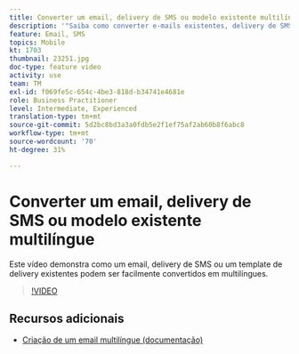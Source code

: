 ```yaml
---
title: Converter um email, delivery de SMS ou modelo existente multilíngue
description: '"Saiba como converter e-mails existentes, delivery de SMS ou um template do delivery em vários idiomas."'
feature: Email, SMS
topics: Mobile
kt: 1703
thumbnail: 23251.jpg
doc-type: feature video
activity: use
team: TM
exl-id: f069fe5c-654c-4be3-818d-b34741e4681e
role: Business Practitioner
level: Intermediate, Experienced
translation-type: tm+mt
source-git-commit: 5d2bc8bd3a3a0fdb5e2f1ef75af2ab60b8f6abc8
workflow-type: tm+mt
source-wordcount: '70'
ht-degree: 31%

---
```


# Converter um email, delivery de SMS ou modelo existente multilíngue

Este vídeo demonstra como um email, delivery de SMS ou um template de delivery existentes podem ser facilmente convertidos em multilíngues.

>[!VIDEO](https://video.tv.adobe.com/v/23251?quality=12)

## Recursos adicionais

* [Criação de um email multilíngue (documentação)](https://helpx.adobe.com/campaign/standard/channels/using/creating-a-multilingual-email.html)
